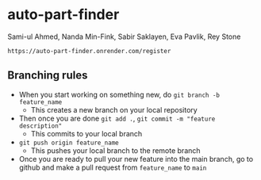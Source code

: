 # auto-part-finder
Sami-ul Ahmed, Nanda Min-Fink, Sabir Saklayen, Eva Pavlik, Rey Stone

`https://auto-part-finder.onrender.com/register`

## Branching rules 
- When you start working on something new, do `git branch -b feature_name`
    - This creates a new branch on your local repository
- Then once you are done `git add .`, `git commit -m "feature description"`
    - This commits to your local branch
- `git push origin feature_name`
    - This pushes your local branch to the remote branch
- Once you are ready to pull your new feature into the main branch, go to github and make a pull request from `feature_name` to `main`
